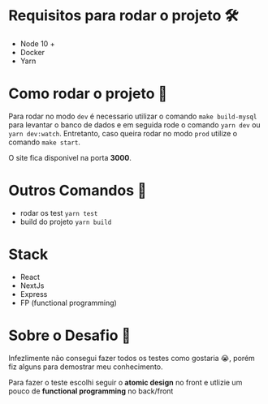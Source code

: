 # Requisitos para rodar o projeto 🛠️

- Node 10 +
- Docker
- Yarn

# Como rodar o projeto 🚅

Para rodar no modo `dev` é necessario utilizar o comando `make build-mysql` para levantar o banco de dados
e em seguida rode o comando `yarn dev` ou `yarn dev:watch`. Entretanto, caso queira rodar no modo `prod`
utilize o comando `make start`.

O site fica disponivel na porta **3000**.

# Outros Comandos 🤪

- rodar os test `yarn test`
- build do projeto `yarn build`

# Stack

- React
- NextJs
- Express
- FP (functional programming)

# Sobre o Desafio 🏁

Infezlimente não consegui fazer todos os testes como gostaria 😭, porém fiz alguns para demostrar meu conhecimento.

Para fazer o teste escolhi seguir o **atomic design** no front e utlizie um pouco de **functional programming** no back/front
